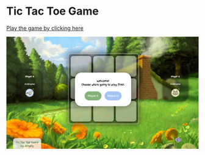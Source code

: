 # Tic Tac Toe Game
[Play the game by clicking here](https://tic-tac-toe-game-angely.vercel.app)

![SamplePhoto](01.png)